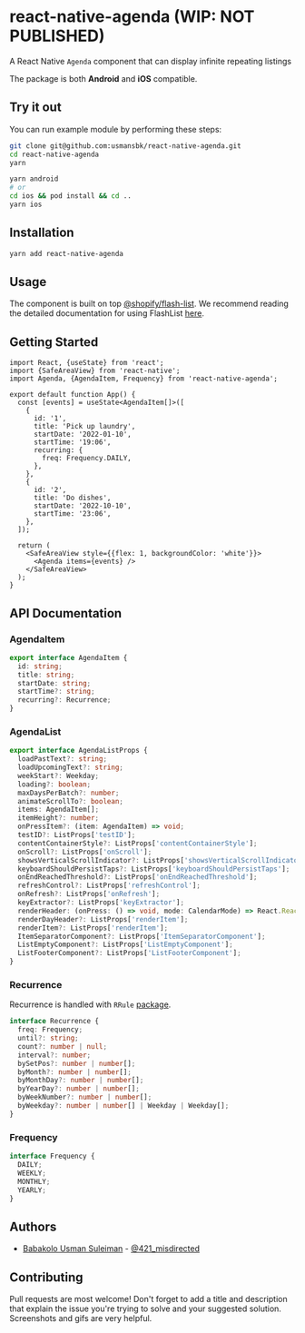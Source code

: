 # react-native-agenda (WIP: NOT PUBLISHED)

A React Native `Agenda` component that can display infinite repeating listings

The package is both **Android** and **iOS** compatible.

## Try it out

You can run example module by performing these steps:

```sh
git clone git@github.com:usmansbk/react-native-agenda.git
cd react-native-agenda
yarn
```

```sh
yarn android
# or
cd ios && pod install && cd ..
yarn ios
```

## Installation

```sh
yarn add react-native-agenda
```

## Usage

The component is built on top [@shopify/flash-list](https://github.com/Shopify/flash-list/). We recommend reading the detailed documentation for using FlashList [here](https://shopify.github.io/flash-list/docs/).

## Getting Started

```tsx
import React, {useState} from 'react';
import {SafeAreaView} from 'react-native';
import Agenda, {AgendaItem, Frequency} from 'react-native-agenda';

export default function App() {
  const [events] = useState<AgendaItem[]>([
    {
      id: '1',
      title: 'Pick up laundry',
      startDate: '2022-01-10',
      startTime: '19:06',
      recurring: {
        freq: Frequency.DAILY,
      },
    },
    {
      id: '2',
      title: 'Do dishes',
      startDate: '2022-10-10',
      startTime: '23:06',
    },
  ]);

  return (
    <SafeAreaView style={{flex: 1, backgroundColor: 'white'}}>
      <Agenda items={events} />
    </SafeAreaView>
  );
}
```

## API Documentation

### AgendaItem

```ts
export interface AgendaItem {
  id: string;
  title: string;
  startDate: string;
  startTime?: string;
  recurring?: Recurrence;
}
```

### AgendaList

```ts
export interface AgendaListProps {
  loadPastText?: string;
  loadUpcomingText?: string;
  weekStart?: Weekday;
  loading?: boolean;
  maxDaysPerBatch?: number;
  animateScrollTo?: boolean;
  items: AgendaItem[];
  itemHeight?: number;
  onPressItem?: (item: AgendaItem) => void;
  testID?: ListProps['testID'];
  contentContainerStyle?: ListProps['contentContainerStyle'];
  onScroll?: ListProps['onScroll'];
  showsVerticalScrollIndicator?: ListProps['showsVerticalScrollIndicator'];
  keyboardShouldPersistTaps?: ListProps['keyboardShouldPersistTaps'];
  onEndReachedThreshold?: ListProps['onEndReachedThreshold'];
  refreshControl?: ListProps['refreshControl'];
  onRefresh?: ListProps['onRefresh'];
  keyExtractor?: ListProps['keyExtractor'];
  renderHeader: (onPress: () => void, mode: CalendarMode) => React.ReactElement;
  renderDayHeader?: ListProps['renderItem'];
  renderItem?: ListProps['renderItem'];
  ItemSeparatorComponent?: ListProps['ItemSeparatorComponent'];
  ListEmptyComponent?: ListProps['ListEmptyComponent'];
  ListFooterComponent?: ListProps['ListFooterComponent'];
}
```

### Recurrence

Recurrence is handled with `RRule` [package](https://github.com/jakubroztocil/rrule).

```ts
interface Recurrence {
  freq: Frequency;
  until?: string;
  count?: number | null;
  interval?: number;
  bySetPos?: number | number[];
  byMonth?: number | number[];
  byMonthDay?: number | number[];
  byYearDay?: number | number[];
  byWeekNumber?: number | number[];
  byWeekday?: number | number[] | Weekday | Weekday[];
}
```

### Frequency

```ts
interface Frequency {
  DAILY;
  WEEKLY;
  MONTHLY;
  YEARLY;
}
```

## Authors

- [Babakolo Usman Suleiman](https://github.com/usmansbk) - [@421_misdirected](https://twitter.com/421_misdirected)

## Contributing

Pull requests are most welcome! Don't forget to add a title and description that explain the issue you're trying to solve and your suggested solution. Screenshots and gifs are very helpful.
